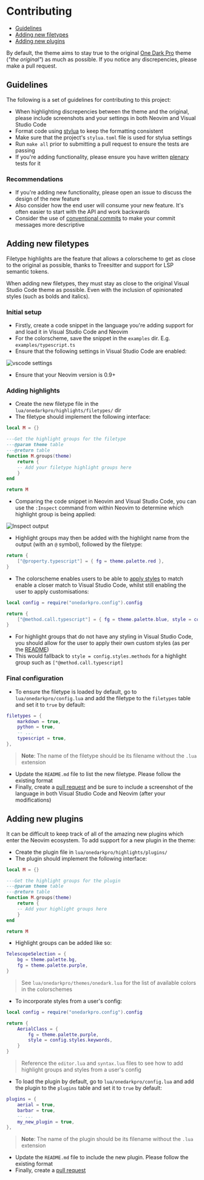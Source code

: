 # Contributing

- [Guidelines](#guidelines)
- [Adding new filetypes](#adding-new-filetypes)
- [Adding new plugins](#adding-new-plugins)

By default, the theme aims to stay true to the original [One Dark Pro](https://github.com/Binaryify/OneDark-Pro)
theme (_"the original"_) as much as possible. If you notice any discrepencies, please make a pull request.

## Guidelines

The following is a set of guidelines for contributing to this project:

- When highlighting discrepencies between the theme and the original, please include screenshots and your settings in both Neovim and Visual Studio Code
- Format code using [stylua](https://github.com/johnnymorganz/stylua) to keep the formatting consistent
- Make sure that the project's `stylua.toml` file is used for stylua settings
- Run `make all` prior to submitting a pull request to ensure the tests are passing
- If you're adding functionality, please ensure you have written [plenary](https://github.com/nvim-lua/plenary.nvim/blob/master/TESTS_README.md) tests for it

### Recommendations

- If you're adding new functionality, please open an issue to discuss the design of the new feature
- Also consider how the end user will consume your new feature. It's often easier to start with the API and work backwards
- Consider the use of [conventional commits](https://www.conventionalcommits.org/en/v1.0.0/) to make your commit messages more descriptive

## Adding new filetypes
Filetype highlights are the feature that allows a colorscheme to get as close to the original as possible, thanks to Treesitter and support for LSP semantic tokens.

When adding new filetypes, they must stay as close to the original Visual Studio Code theme as possible. Even with the inclusion of opinionated styles (such as bolds and italics).

### Initial setup

- Firstly, create a code snippet in the language you're adding support for and load it in Visual Studio Code and Neovim
- For the colorscheme, save the snippet in the `examples` dir. E.g. `examples/typescript.ts`
- Ensure that the following settings in Visual Studio Code are enabled:

<img src="https://user-images.githubusercontent.com/9512444/196125493-e4a84477-6396-49c5-b1a9-6c5c548458c0.png" alt="vscode settings" />

- Ensure that your Neovim version is 0.9+

### Adding highlights

- Create the new filetype file in the `lua/onedarkpro/highlights/filetypes/` dir
- The filetype should implement the following interface:

```lua
local M = {}

---Get the highlight groups for the filetype
---@param theme table
---@return table
function M.groups(theme)
    return {
    -- Add your filetype highlight groups here
    }
end

return M
```

- Comparing the code snippet in Neovim and Visual Studio Code, you can use the `:Inspect` command from within Neovim to determine which highlight group is being applied:

<img src="https://user-images.githubusercontent.com/9512444/224000509-27b5a5c3-6f82-437b-8915-70cab224ede0.png" alt="Inspect output" />

- Highlight groups may then be added with the highlight name from the output (with an `@` symbol), followed by the filetype:

```lua
return {
    ["@property.typescript"] = { fg = theme.palette.red },
}
```

- The colorscheme enables users to be able to [apply styles](https://github.com/olimorris/onedarkpro.nvim#configuring-styles) to match enable a closer match to Visual Studio Code, whilst still enabling the user to apply customisations:

```lua
local config = require("onedarkpro.config").config

return {
    ["@method.call.typescript"] = { fg = theme.palette.blue, style = config.styles.methods },
}
```

- For highlight groups that do not have any styling in Visual Studio Code, you should allow for the user to apply their own custom styles (as per the [README](https://github.com/olimorris/onedarkpro.nvim#configuring-styles))
- This would fallback to `style = config.styles.methods` for a highlight group such as `["@method.call.typescript]`

### Final configuration

- To ensure the filetype is loaded by default, go to `lua/onedarkpro/config.lua` and add the filetype to the `filetypes` table and set it to `true` by default:

```lua
filetypes = {
    markdown = true,
    python = true,
    -- ...
    typescript = true,
},
```
> **Note**: The name of the filetype should be its filename without the `.lua` extension

- Update the `README.md` file to list the new filetype. Please follow the existing format
- Finally, create a [pull request](https://docs.github.com/en/pull-requests/collaborating-with-pull-requests/proposing-changes-to-your-work-with-pull-requests/about-pull-requests) and be sure to include a screenshot of the language in both Visual Studio Code and Neovim (after your modifications)

## Adding new plugins

It can be difficult to keep track of all of the amazing new plugins which enter the Neovim ecosystem. To add support for a new plugin in the theme:

- Create the plugin file in `lua/onedarkpro/highlights/plugins/`
- The plugin should implement the following interface:
```lua
local M = {}

---Get the highlight groups for the plugin
---@param theme table
---@return table
function M.groups(theme)
    return {
    -- Add your highlight groups here
    }
end

return M
```
- Highlight groups can be added like so:
```lua
TelescopeSelection = {
    bg = theme.palette.bg,
    fg = theme.palette.purple,
}
```
> See `lua/onedarkpro/themes/onedark.lua` for the list of available colors in the colorschemes

- To incorporate styles from a user's config:

```lua
local config = require("onedarkpro.config").config

return {
    AerialClass = {
        fg = theme.palette.purple,
        style = config.styles.keywords,
    }
}
```
> Reference the `editor.lua` and `syntax.lua` files to see how to add highlight groups and styles from a user's config

- To load the plugin by default, go to `lua/onedarkpro/config.lua` and add the plugin to the `plugins` table and set it to `true` by default:

```lua
plugins = {
    aerial = true,
    barbar = true,
    -- ...
    my_new_plugin = true,
},
```
> **Note**: The name of the plugin should be its filename without the `.lua` extension

- Update the `README.md` file to include the new plugin. Please follow the existing format
- Finally, create a [pull request](https://docs.github.com/en/pull-requests/collaborating-with-pull-requests/proposing-changes-to-your-work-with-pull-requests/about-pull-requests)
